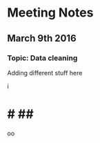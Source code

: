 # Meeting Notes

## March 9th 2016

### Topic: Data cleaning

Adding different stuff here




i    


# # ## #

oo
